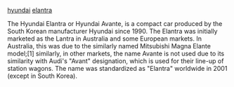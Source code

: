 [hyundai](hyundai.md)
[elantra](elantra.md)

The Hyundai Elantra or Hyundai Avante, is a compact car produced by the South Korean manufacturer Hyundai since 1990. The Elantra was initially marketed as the Lantra in Australia and some European markets. In Australia, this was due to the similarly named Mitsubishi Magna Elante model;[1] similarly, in other markets, the name Avante is not used due to its similarity with Audi's "Avant" designation, which is used for their line-up of station wagons. The name was standardized as "Elantra" worldwide in 2001 (except in South Korea).